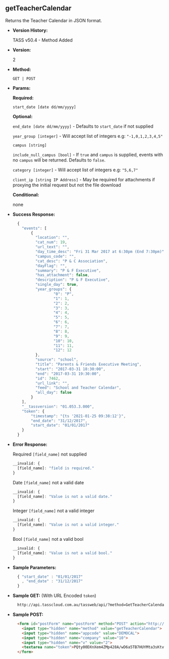 **getTeacherCalendar**
----
  Returns the Teacher Calendar in JSON format.

* **Version History:**

  TASS v50.4 - Method Added
     
* **Version:**

  2

* **Method:**

  `GET | POST`
  
*  **Params:**

   **Required:**
 
   `start_date [date dd/mm/yyyy]`
   
   **Optional:**
 
   `end_date [date dd/mm/yyyy]` - Defaults to `start_date` if not supplied
   
   `year_group [integer]` - Will accept list of integers e.g: `"-1,0,1,2,3,4,5"`
   
   `campus [string]`
   
   `include_null_campus [bool]` - If `true` and `campus` is supplied, events with no `campus` will be returned. Defaults to `false`.

   `category [integer]` - Will accept list of integers e.g: `"5,6,7"`

   `client_ip [string IP Address]` - May be required for attachments if proxying the initial request but not the file download

   **Conditional:**

   none

* **Success Response:**

    ```javascript
      {
        "events": [
            {
              "location": "",
              "cat_num": 19,
              "url_text": "",
              "day_time_desc": "Fri 31 Mar 2017 at 6:30pm (End 7:30pm)",
              "campus_code": "",
              "cat_desc": "P & C Association",
              "dayFlag": "",
              "summary": "P & F Executive",
              "has_attachment": false,
              "description": "P & F Executive",
              "single_day": true,
              "year_groups": {
                      "0": "P",
                      "1": 1,
                      "2": 2,
                      "3": 3,
                      "4": 4,
                      "5": 5,
                      "6": 6,
                      "7": 7,
                      "8": 8,
                      "9": 9,
                      "10": 10,
                      "11": 11,
                      "12": 12
              },
              "source": "school",
              "title": "Parents & Friends Executive Meeting",
              "start": "2017-03-31 18:30:00",
              "end": "2017-03-31 19:30:00",
              "id": 7462,
              "url_link": "",
              "feed": "School and Teacher Calendar",
              "all_day": false
            }
        ],
        "__tassversion": "01.053.3.000",
        "token": {
            "timestamp": "{ts '2021-01-25 09:38:12'}",
            "end_date": "31/12/2017",
            "start_date": "01/01/2017"
        }
      }
  ```
 
* **Error Response:**

    Required `[field_name]` not supplied
    ```javascript
    __invalid: {
      [field_name]: "field is required."
    }
    ```
    
    Date `[field_name]` not a valid date
    ```javascript
    __invalid: {
      [field_name]: "Value is not a valid date."
    }
    ```
    
    Integer `[field_name]` not a valid integer
    ```javascript
    __invalid: {
      [field_name]: "Value is not a valid integer."
    }
    ```

    Bool `[field_name]` not a valid bool
    ```javascript
    __invalid: {
      [field_name]: "Value is not a valid bool."
    }
    ```
    
* **Sample Parameters:**

  ```javascript
    { "start_date" : "01/01/2017" 
      , "end_date" : "31/12/2017" 
    }
  ```

* **Sample GET:** (With URL Encoded `token`)

  ```HTML
    http://api.tasscloud.com.au/tassweb/api/?method=GetTeacherCalendar&appcode=DEMOCAL&company=10&v=2&token=PQty00DXnXem4ZMp428A%2FwD6a5TB7HUYMta3sKtv89XwPsa%2FeB2RtUrAA5%2FWSxTA%2F%2Bm30VOCYMahvOVWTkTOmFJKzT8N67mvjRyULtu51I4%3D
  ```
  
* **Sample POST:**

  ```HTML
    <form id="postForm" name="postForm" method="POST" action="http://api.tasscloud.com.au/tassweb/api/">
      <input type="hidden" name="method" value="getTeacherCalendar">
      <input type="hidden" name="appcode" value="DEMOCAL">
      <input type="hidden" name="company" value="10">
      <input type="hidden" name="v" value="2">
      <textarea name="token">PQty00DXnXem4ZMp428A/wD6a5TB7HUYMta3sKtv89XwPsa/eB2RtUrAA5/WSxTA/+m30VOCYMahvOVWTkTOmFJKzT8N67mvjRyULtu51I4=</textarea>
    </form>
  ```
